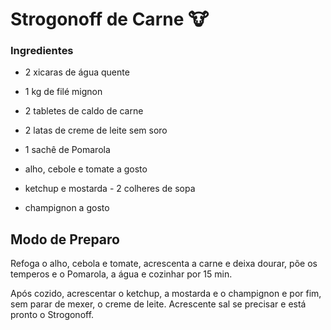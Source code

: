 # Strogonoff de Carne :cow:

### Ingredientes



- 2 xicaras de água quente

- 1 kg de filé mignon

- 2 tabletes de caldo de carne

- 2 latas de creme de leite sem soro

- 1 sachê de Pomarola

- alho, cebole e tomate a gosto

- ketchup e mostarda - 2 colheres de sopa
- champignon a gosto

## Modo de Preparo

Refoga o alho, cebola e tomate, acrescenta a carne e deixa dourar, põe os temperos e o Pomarola, a água e cozinhar por 15 min. 

Após cozido, acrescentar o ketchup, a mostarda  e o champignon e por fim, sem parar de mexer, o creme de leite. Acrescente sal se precisar  e está pronto o Strogonoff.

